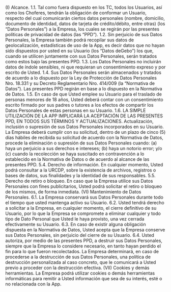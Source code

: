 (I) Alcance. 1.1. Tal como fuera dispuesto en los TC, todos los Usuarios, así como los Choferes, tendrán la obligación de conformar un Usuario, respecto del cual comunicarán ciertos datos personales (nombre, domicilio, documento de identidad, datos de tarjeta de crédito/débito, entre otras) (los “Datos Personales”) a la Empresa, los cuales se regirán por las presentes políticas de privacidad de datos (las “PPD”). 1.2. Sin perjuicio de sus Datos Personales, la Empresa también podrá recopilar sus datos de geolocalización, estadísticas de uso de la App, es decir datos que no hayan sido dispuestos por usted en su Usuario (los “Datos deGebo”) los que, cuando se utilicen juntamente con sus Datos Personales, serán tratados como estos bajo las presentes PPD. 1.3. Los Datos Personales no incluirán datos de índole sensibles, ni que requieran un consentimiento expreso y por escrito de Usted. 1.4. Sus Datos Personales serán almacenados y tratados de acuerdo a lo dispuesto por la Ley de Protección de Datos Personales Nro. 18.331 y su Decreto Reglamentario Nro. 414/009 (la “Normativa de Datos”). Las presentes PPD regirán en base a lo dispuesto en la Normativa de Datos. 1.5. En caso de que Usted emplee su Usuario para el traslado de personas menores de 18 años, Usted deberá contar con un consentimiento escrito firmado por sus padres o tutores a los efectos de compartir los Datos Personales de estas personas en su Usuario. 1.6. LA SIMPLE UTILIZACIÓN DE LA APP IMPLICARÁ LA ACEPTACIÓN DE LAS PRESENTES PPD, EN TODOS SUS TÉRMINOS Y ACTUALIZACIONES. Actualización, inclusión o supresión de sus Datos Personales incorporados en su Usuario. La Empresa deberá cumplir con su solicitud, dentro de un plazo de cinco (5) días hábiles de recibida su solicitud de acuerdo con la Normativa de Datos, procede la eliminación o supresión de sus Datos Personales cuando: (a) haya un perjuicio a sus derechos e intereses; (b) haya un notorio error; y/o (c) cuando la recolección se haya suscitado en contravención a lo establecido en la Normativa de Datos o de acuerdo al alcance de las presentes PPD. 5.4. Derecho de información. En cualquier momento, Usted podrá consultar a la URCDP, sobre la existencia de archivos, registros o bases de datos, sus finalidades y la identidad de sus responsables. 5.5. Derecho de retiro o bloqueo. En caso que la Empresa utilice sus Datos Personales con fines publicitarios, Usted podrá solicitar el retiro o bloqueo de los mismos, de forma inmediata. (VI) Mantenimiento de Datos Personales. 6.1. La Empresa conservará sus Datos Personales durante todo el tiempo que usted mantenga activo su Usuario. 6.2. Usted tendrá derecho a solicitar a la Empresa, en cualquier momento, el cierre definitivo de su Usuario, por lo que la Empresa se compromete a eliminar cualquier y todo tipo de Dato Personal que Usted le haya provisto, una vez cerrada efectivamente su Usuario. 6.3. En caso de existir alguna obligación dispuesta en la Normativa de Datos, Usted acepta que la Empresa conserve sus Datos Personales, sin perjuicio del cierre de su Usuario. 6.4. Usted autoriza, por medio de las presentes PPD, a destruir sus Datos Personales, siempre que la Empresa lo considere necesario, en tanto hayan perdido el fin para lo que fueron recolectados. La Empresa determinará, en caso de procederse a la destrucción de sus Datos Personales, una política de destrucción personalizada al caso concreto, que le comunicará a Usted previo a proceder con la destrucción efectiva. (VII) Cookies y demás herramientas. La Empresa podrá utilizar cookies o demás herramientas informáticas para remitir a Usted información que sea de su interés, esté o no relacionada con la App.
